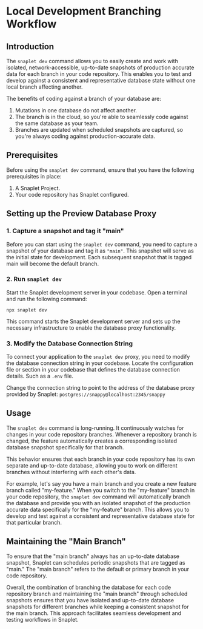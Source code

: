 # Local Development Branching Workflow

## Introduction

The `snaplet dev` command allows you to easily create and work with isolated, network-accessible, up-to-date snapshots of production accurate data for each branch in your code repository. This enables you to test and develop against a consistent and representative database state without one local branch affecting another.

The benefits of coding against a branch of your database are:
1. Mutations in one database do not affect another. 
2. The branch is in the cloud, so you're able to seamlessly code against the same database as your team.
3. Branches are updated when scheduled snapshots are captured, so you're always coding against production-accurate data.

## Prerequisites

Before using the `snaplet dev` command, ensure that you have the following prerequisites in place:

1. A Snaplet Project.
2. Your code repository has Snaplet configured.

## Setting up the Preview Database Proxy

### 1. Capture a snapshot and tag it "main"

Before you can start using the `snaplet dev` command, you need to capture a snapshot of your database and tag it as `"main"`. This snapshot will serve as the initial state for development. Each subsequent snapshot that is tagged main will become the default branch.


### 2. Run `snaplet dev`

Start the Snaplet development server in your codebase. Open a terminal  and run the following command:

```terminal
npx snaplet dev
```

This command starts the Snaplet development server and sets up the necessary infrastructure to enable the database proxy functionality.


### 3. Modify the Database Connection String

To connect your application to the `snaplet dev` proxy, you need to modify the database connection string in your codebase. Locate the configuration file or section in your codebase that defines the database connection details. Such as a `.env` file.

Change the connection string to point to the address of the database proxy provided by Snaplet: `postgres://snappy@localhost:2345/snappy`

## Usage

The `snaplet dev` command is long-running. It continuously watches for changes in your code repository branches. Whenever a repository branch is changed, the feature automatically creates a corresponding isolated database snapshot specifically for that branch.

This behavior ensures that each branch in your code repository has its own separate and up-to-date database, allowing you to work on different branches without interfering with each other's data.

For example, let's say you have a main branch and you create a new feature branch called "my-feature." When you switch to the "my-feature" branch in your code repository, the `snaplet dev` command will automatically branch the database and provide you with an isolated snapshot of the production accurate data specifically for the "my-feature" branch. This allows you to develop and test against a consistent and representative database state for that particular branch.


## Maintaining the "Main Branch"

To ensure that the "main branch" always has an up-to-date database snapshot, Snaplet can schedules periodic snapshots that are tagged as "main." The "main branch" refers to the default or primary branch in your code repository.

Overall, the combination of branching the database for each code repository branch and maintaining the "main branch" through scheduled snapshots ensures that you have isolated and up-to-date database snapshots for different branches while keeping a consistent snapshot for the main branch. This approach facilitates seamless development and testing workflows in Snaplet.
